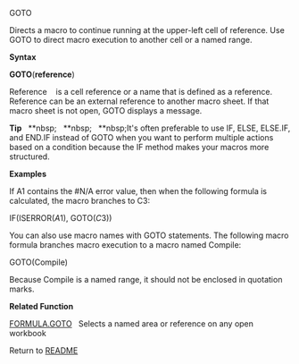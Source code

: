 GOTO

Directs a macro to continue running at the upper-left cell of reference.
Use GOTO to direct macro execution to another cell or a named range.

**Syntax**

**GOTO**(**reference**)

Reference&nbsp;&nbsp;&nbsp;&nbsp;is a cell reference or a name that is
defined as a reference. Reference can be an external reference to
another macro sheet. If that macro sheet is not open, GOTO displays a
message.

**Tip**&nbsp;&nbsp;&nbsp;**nbsp;&nbsp;&nbsp;&nbsp;**nbsp;&nbsp;&nbsp;&nbsp;**nbsp;It's often preferable to use IF, ELSE, ELSE.IF,
and END.IF instead of GOTO when you want to perform multiple actions
based on a condition because the IF method makes your macros more
structured.

**Examples**

If A1 contains the \#N/A error value, then when the following formula is
calculated, the macro branches to C3:

IF(ISERROR($A$1), GOTO($C$3))

You can also use macro names with GOTO statements. The following macro
formula branches macro execution to a macro named Compile:

GOTO(Compile)

Because Compile is a named range, it should not be enclosed in quotation
marks.

**Related Function**

[FORMULA.GOTO](FORMULA.GOTO.md)&nbsp;&nbsp;&nbsp;Selects a named area or reference on any
open workbook



Return to [README](README.md)

